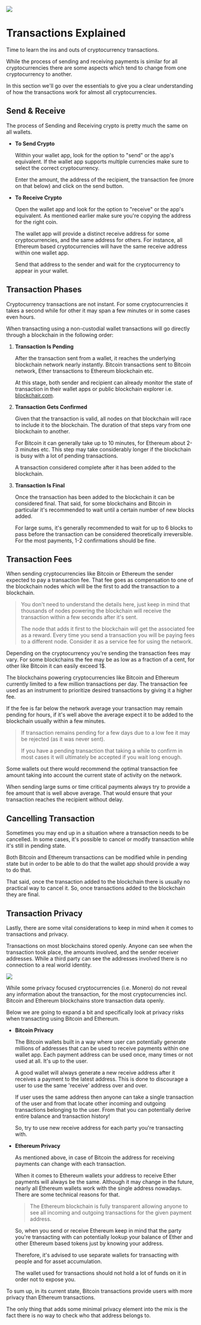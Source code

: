 ![](https://raw.githubusercontent.com/horizontalsystems/blockchain-crypto-guides/master/fundamentals/images/08-main-l.png)

# Transactions Explained

Time to learn the ins and outs of cryptocurrency transactions.

While the process of sending and receiving payments is similar for all cryptocurrencies there are some aspects which tend to change from one cryptocurrency to another. 

In this section we'll go over the essentials to give you a clear understanding of how the transactions work for almost all cryptocurrencies.

## Send & Receive

The process of Sending and Receiving crypto is pretty much the same on all wallets.

- **To Send Crypto**
    
    Within your wallet app, look for the option to "send" or the app's equivalent. If the wallet app supports multiple currencies make sure to select the correct cryptocurrency.
    
    Enter the amount, the address of the recipient, the transaction fee (more on that below) and click on the send button.
    
- **To Receive Crypto**

    Open the wallet app and look for the option to "receive" or the app's equivalent. As mentioned earlier make sure you're copying the address for the right coin.
    
    The wallet app will provide a distinct receive address for some cryptocurrencies, and the same address for others. For instance, all Ethereum based cryptocurrencies will have the same receive address within one wallet app.
    
    Send that address to the sender and wait for the cryptocurrency to appear in your wallet.

## Transaction Phases

Cryptocurrency transactions are not instant. For some cryptocurrencies it takes a second while for other it may span a few minutes or in some cases even hours.

When transacting using а non-custodial wallet transactions will go directly through a blockchain in the following order:

1. **Transaction Is Pending**

    After the transaction sent from a wallet, it reaches the underlying blockchain network nearly instantly. Bitcoin transactions sent to Bitcoin network, Ether transactions to Ethereum blockchain etc.
    
    At this stage, both sender and recipient can already monitor the state of transaction in their wallet apps or public blockchain explorer i.e. [blockchair.com](https://blockchair.com).

2. **Transaction Gets Confirmed**

    Given that the transaction is valid, all nodes on that blockchain will race to include it to the blockchain. The duration of that steps vary from one blockchain to another. 
    
    For Bitcoin it can generally take up to 10 minutes, for Ethereum about 2-3 minutes etc. This step may take considerably longer if the blockchain is busy with a lot of pending transactions.
    
    A transaction considered complete after it has been added to the blockchain.

3. **Transaction Is Final**

    Once the transaction has been added to the blockchain it can be considered final. That said, for some blockchains and Bitcoin in particular it's recommended to wait until a certain number of new blocks added. 
    
    For large sums, it's generally recommended to wait for up to 6 blocks to pass before the transaction can be considered theoretically irreversible. For the most payments, 1-2 confirmations should be fine.

## Transaction Fees

When sending cryptocurrencies like Bitcoin or Ethereum the sender expected to pay a transaction fee. That fee goes as compensation to one of the blockchain nodes which will be the first to add the transaction to a blockchain.

> You don't need to understand the details here, just keep in mind that thousands of nodes powering the blockchain will receive the transaction within a few seconds after it's sent. 
>
> The node that adds it first to the blockchain will get the associated fee as a reward. Every time you send a transaction you will be paying fees to a different node. Consider it as a service fee for using the network.

Depending on the cryptocurrency you're sending the transaction fees may vary. For some blockchains the fee may be as low as a fraction of a cent, for other like Bitcoin it can easily exceed 1$.

The blockchains powering cryptocurrencies like Bitcoin and Ethereum currently limited to a few million transactions per day. The transaction fee used as an instrument to prioritize desired transactions by giving it a higher fee.  

If the fee is far below the network average your transaction may remain pending for hours, if it's well above the average expect it to be added to the blockchain usually within a few minutes.

> If transaction remains pending for a few days due to a low fee it may be rejected (as it was never sent).
>
> If you have a pending transaction that taking a while to confirm in most cases it will ultimately be accepted if you wait long enough.

Some wallets out there would recommend the optimal transaction fee amount taking into account the current state of activity on the network.

When sending large sums or time critical payments always try to provide a fee amount that is well above average. That would ensure that your transaction reaches the recipient without delay.

## Cancelling Transaction

Sometimes you may end up in a situation where a transaction needs to be cancelled. In some cases, it's possible to cancel or modify transaction while it's still in pending state. 

Both Bitcoin and Ethereum transactions can be modified while in pending state but in order to be able to do that the wallet app should provide a way to do that.

That said, once the transaction added to the blockchain there is usually no practical way to cancel it. So, once transactions added to the blockchain they are final.

## Transaction Privacy

Lastly, there are some vital considerations to keep in mind when it comes to transactions and privacy.

Transactions on most blockchains stored openly. Anyone can see when the transaction took place, the amounts involved, and the sender receiver addresses. While a third party can see the addresses involved there is no connection to a real world identity.

![](https://raw.githubusercontent.com/horizontalsystems/blockchain-crypto-guides/master/fundamentals/images/08-03-l.png)

While some privacy focused cryptocurrencies (i.e. Monero) do not reveal any information about the transaction, for the most cryptocurrencies incl. Bitcoin and Ethereum blockchains store transaction data openly.

Below we are going to expand a bit and specifically look at privacy risks when transacting using Bitcoin and Ethereum.

- **Bitcoin Privacy**

    The Bitcoin wallets built in a way where user can potentially generate millions of addresses that can be used to receive payments within one wallet app. Each payment address can be used once, many times or not used at all. It's up to the user. 
    
    A good wallet will always generate a new receive address after it receives a payment to the latest address. This is done to discourage a user to use the same 'receive' address over and over.
    
    If user uses the same address then anyone can take a single transaction of the user and from that locate other incoming and outgoing transactions belonging to the user. From that you can potentially derive entire balance and transaction history!
    
    So, try to use new receive address for each party you're transacting with.

- **Ethereum Privacy**

    As mentioned above, in case of Bitcoin the address for receiving payments can change with each transaction.

    When it comes to Ethereum wallets your address to receive Ether payments will always be the same. Although it may change in the future, nearly all Ethereum wallets work with the single address nowadays. There are some technical reasons for that.
    
    > The Ethereum blockchain is fully transparent allowing anyone to see all incoming and outgoing transactions for the given payment address. 
    
    So, when you send or receive Ethereum keep in mind that the party you're transacting with can potentially lookup your balance of Ether and other Ethereum based tokens just by knowing your address.
    
    Therefore, it's advised to use separate wallets for transacting with people and for asset accumulation. 
    
    The wallet used for transactions should not hold a lot of funds on it in order not to expose you.
    
To sum up, in its current state, Bitcoin transactions provide users with more privacy than Ethereum transactions. 

The only thing that adds some minimal privacy element into the mix is the fact there is no way to check who that address belongs to.